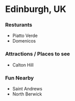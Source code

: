 # Edinburgh, UK

### Resturants

- Piatto Verde
- Domenicos

### Attractions / Places to see

- Calton Hill

### Fun Nearby

- Saint Andrews
- North Berwick
